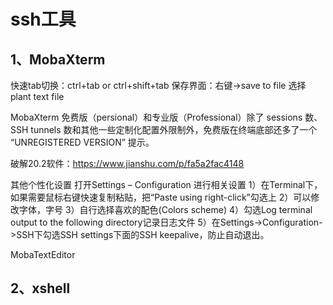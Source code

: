 # ssh工具

## 1、MobaXterm
快速tab切换：ctrl+tab   or    ctrl+shift+tab
保存界面：右键->save to file    选择plant text file

MobaXterm 免费版（persional）和专业版（Professional）除了 sessions 数、SSH tunnels 数和其他一些定制化配置外限制外，免费版在终端底部还多了一个 “UNREGISTERED VERSION” 提示。

破解20.2软件：https://www.jianshu.com/p/fa5a2fac4148


其他个性化设置
打开Settings – Configuration 进行相关设置
1）在Terminal下，如果需要鼠标右键快速复制粘贴，把“Paste using right-click”勾选上
2）可以修改字体，字号
3）自行选择喜欢的配色(Colors scheme)
4）勾选Log terminal output to the following directory记录日志文件
5）在Settings->Configuration->SSH下勾选SSH settings下面的SSH keepalive，防止自动退出。

MobaTextEditor




## 2、xshell


